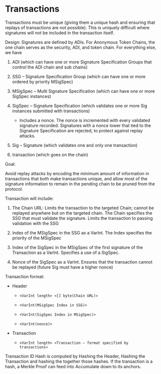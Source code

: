 # Transactions
Transactions must be unique (giving them a unique hash and ensuring that replays of transactions are not possible).  This is uniquely difficult where signatures will not be included in the transaction itself.

Design:
Signatures are defined by ADIs.  For Anonymous Token Chains, the one chain serves as the security, ADI, and token chain.  For everything else, we have 

1. ADI (which can have one or more Signature Specification Groups that 
control the ADI chain and sub chains)

2. SSG – Signature Specification Group (which can have one or more ordered by 
priority MSigSpec)

3. MSigSpec – Multi Signature Specification (which can have one or more 
SigSpec instances)

4. SigSpec – Signature Specification (which validates one or more Sig 
instances submitted with transactions)

   * Includes a nonce.  The nonce is incremented with every validated 
      signature recorded.  Signatures with a nonce lower that tied to the Signature Specification are rejected, to protect against replay attacks.  

5. Sig – Signature (which validates one and only one transaction) 

6. transaction (which goes on the chain)

Goal:

Avoid replay attacks by encoding the minimum amount of information in transactions that both make transactions unique, and allow most of the signature information to remain in the pending chain to be pruned from the protocol.

Transaction will include:

1. The Chain URL:  Limits the transaction to the targeted Chain; cannot be 
replayed anywhere but on the targeted chain.  The Chain specifies the SSG that must validate the signature.  Limits the transaction to passing validation with the SSG

2. Index of the MSigSpec in the SSG as a VarInt.  The Index specifies the 
priority of the MSigSpec

3. Index of the SigSpec in the MSigSpec of the first signature of the 
Transaction as a VarInt.  Specifies a use of a SigSpec.

4. Nonce of the SigSpec as a VarInt.  Ensures that the transaction cannot be 
replayed (future Sig must have a higher nonce)

Transaction format:

* Header
  
   * ```<VarInt length> <[] byte(Chain URL)>```

   * ```<VarInt(MSigSpec Index in SSG)>```

   * ```<VarInt(SigSpec Index in MSigSpec)>```

   * ```<VarInt(nonce)>```

* Transaction

   * ```<VarInt length> <Transaction – format specified by transactions>```

Transaction ID Hash is computed by Hashing the Header, Hashing the Transaction  and hashing the together those hashes. If the transaction is a hash, a Merkle Proof can feed into Accumulate down to its anchors.



